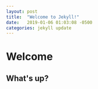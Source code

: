 ```yaml
---
layout: post
title:  "Welcome to Jekyll!"
date:   2019-01-06 01:03:08 -0500
categories: jekyll update
---
```

# Welcome

## What's up?